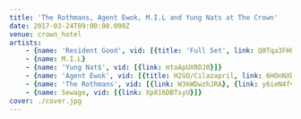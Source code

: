 ```yaml
---
title: 'The Rothmans, Agent Ewok, M.I.L and Yung Nats at The Crown'
date: 2017-03-24T09:00:00.000Z
venue: crown_hotel
artists:
    - {name: 'Resident Good', vid: [{title: 'Full Set', link: Q0Tqa3FHLsA}]}
    - {name: M.I.L}
    - {name: 'Yung Nat$', vid: [{link: mtoApUXRDJ0}]}
    - {name: 'Agent Ewok', vid: [{title: H2GO/Cilazapril, link: 6HOnNXbZ1sg}]}
    - {name: 'The Rothmans', vid: [{link: W3kWDwzhJRA}, {link: y6ieN4fvfkg}, {link: vJyU2yPx5fo}]}
    - {name: Sewage, vid: [{link: Xp816DBTsyU}]}
cover: ./cover.jpg
---
```


